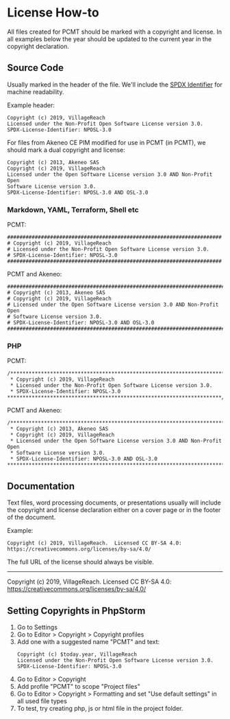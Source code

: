 # License How-to

All files created for PCMT should be marked with a copyright and license.
In all examples below the year should be updated to the current year in the
copyright declaration.

## Source Code

Usually marked in the header of the file. We'll include the 
[SPDX Identifier][spdx-using] for machine readability.

Example header:

```
Copyright (c) 2019, VillageReach
Licensed under the Non-Profit Open Software License version 3.0.
SPDX-License-Identifier: NPOSL-3.0
```

For files from Akeneo CE PIM modified for use in PCMT (in PCMT), we should
mark a dual copyright and license:

```
Copyright (c) 2013, Akeneo SAS
Copyright (c) 2019, VillageReach
Licensed under the Open Software License version 3.0 AND Non-Profit Open 
Software License version 3.0.
SPDX-License-Identifier: NPOSL-3.0 AND OSL-3.0
```

### Markdown, YAML, Terraform, Shell etc

PCMT:
```
######################################################################
# Copyright (c) 2019, VillageReach
# Licensed under the Non-Profit Open Software License version 3.0.
# SPDX-License-Identifier: NPOSL-3.0
######################################################################
```

PCMT and Akeneo:
```
################################################################################
# Copyright (c) 2013, Akeneo SAS
# Copyright (c) 2019, VillageReach
# Licensed under the Open Software License version 3.0 AND Non-Profit Open 
# Software License version 3.0.
# SPDX-License-Identifier: NPOSL-3.0 AND OSL-3.0
################################################################################
```

### PHP

PCMT:
```
/**********************************************************************
 * Copyright (c) 2019, VillageReach
 * Licensed under the Non-Profit Open Software License version 3.0.
 * SPDX-License-Identifier: NPOSL-3.0
**********************************************************************/
```

PCMT and Akeneo:
```
/*******************************************************************************
 * Copyright (c) 2013, Akeneo SAS
 * Copyright (c) 2019, VillageReach
 * Licensed under the Open Software License version 3.0 AND Non-Profit Open 
 * Software License version 3.0.
 * SPDX-License-Identifier: NPOSL-3.0 AND OSL-3.0
*******************************************************************************/
```

## Documentation

Text files, word processing documents, or presentations usually will include 
the copyright and license declaration either on a cover page or in the footer 
of the document.

Example:

```
Copyright (c) 2019, VillageReach.  Licensed CC BY-SA 4.0:  https://creativecommons.org/licenses/by-sa/4.0/
```

The full URL of the license should always be visible.

[spdx-using]: https://spdx.org/using-spdx-license-identifier

---
Copyright (c) 2019, VillageReach.  Licensed CC BY-SA 4.0:  https://creativecommons.org/licenses/by-sa/4.0/

## Setting Copyrights in PhpStorm

1. Go to Settings
1. Go to Editor > Copyright > Copyright profiles
1. Add one with a suggested name "PCMT" and text:
    ```
    Copyright (c) $today.year, VillageReach
    Licensed under the Non-Profit Open Software License version 3.0.
    SPDX-License-Identifier: NPOSL-3.0
    ```
1. Go to Editor > Copyright
1. Add profile "PCMT" to scope "Project files"
1. Go to Editor > Copyright > Formatting and set "Use default settings" in all used file types
1. To test, try creating php, js or html file in the project folder.
 